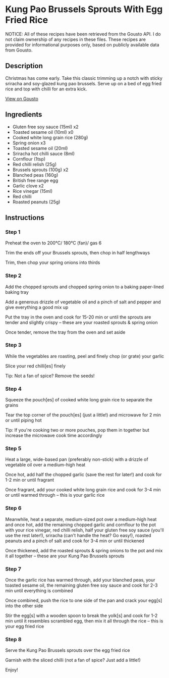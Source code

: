 # Kung Pao Brussels Sprouts With Egg Fried Rice

NOTICE: All of these recipes have been retrieved from the Gousto API. I do not claim ownership of any recipes in these files. These recipes are provided for informational purposes only, based on publicly available data from Gousto.

## Description

Christmas has come early. Take this classic trimming up a notch with sticky sriracha and soy-glazed kung pao brussels. Serve up on a bed of egg fried rice and top with chilli for an extra kick.

[View on Gousto](https://www.gousto.co.uk/recipes/cookbook/kung-pao-brussels-sprouts-with-egg-fried-rice)

## Ingredients

- Gluten free soy sauce (15ml) x2
- Toasted sesame oil (10ml) x0
- Cooked white long grain rice (280g)
- Spring onion x3
- Toasted sesame oil (20ml)
- Sriracha hot chilli sauce (8ml)
- Cornflour (1tsp)
- Red chilli relish (25g)
- Brussels sprouts (100g) x2
- Blanched peas (160g)
- British free range egg
- Garlic clove x2
- Rice vinegar (15ml)
- Red chilli
- Roasted peanuts (25g)

## Instructions


### Step 1

Preheat the oven to 200°C/ 180°C (fan)/ gas 6

Trim the ends off your Brussels sprouts, then chop in half lengthways

Trim, then chop your spring onions into thirds


### Step 2

Add the chopped sprouts and chopped spring onion to a baking paper-lined baking tray

Add a generous drizzle of vegetable oil and a pinch of salt and pepper and give everything a good mix up

Put the tray in the oven and cook for 15-20 min or until the sprouts are tender and slightly crispy – these are your roasted sprouts & spring onion

Once tender, remove the tray from the oven and set aside


### Step 3

While the vegetables are roasting, peel and finely chop (or grate) your garlic

Slice your red chilli[es] finely

Tip: Not a fan of spice? Remove the seeds!


### Step 4

Squeeze the pouch[es]<span class="text-danger"> </span>of cooked white long grain rice to separate the grains

Tear the top corner of the pouch[es]<span class="text-danger"> </span>(just a little!) and microwave for 2 min or until piping hot

Tip: If you're cooking two or more pouches, pop them in together but increase the microwave cook time accordingly


### Step 5

Heat a large, wide-based pan (preferably non-stick) with a drizzle of vegetable oil over a medium-high heat

Once hot, add half the chopped garlic (save the rest for later!) and cook for 1-2 min or until fragrant

Once fragrant, add your cooked white long grain rice and cook for 3-4 min or until warmed through – this is your garlic rice


### Step 6

Meanwhile, heat a separate, medium-sized pot over a medium-high heat and once hot, add the remaining chopped garlic and cornflour to the pot with your rice vinegar, red chilli relish, half your gluten free soy sauce (you'll use the rest later!), sriracha (can't handle the heat? Go easy!), roasted peanuts and a pinch of salt and cook for 3-4 min or until thickened

Once thickened, add the roasted sprouts & spring onions to the pot and mix it all together – these are your Kung Pao Brussels sprouts


### Step 7

Once the garlic rice has warmed through, add your blanched peas, your toasted sesame oil, the remaining gluten free soy sauce and cook for 2-3 min until everything is combined

Once combined, push the rice to one side of the pan and crack your egg[s] into the other side

Stir the egg[s]<span class="text-danger"> </span>with a wooden spoon to break the yolk[s] and cook for 1-2 min until it resembles scrambled egg, then mix it all through the rice – this is your egg fried rice

### Step 8

Serve the Kung Pao Brussels sprouts over the egg fried rice

Garnish with the sliced chilli (not a fan of spice? Just add a little!)

Enjoy!

